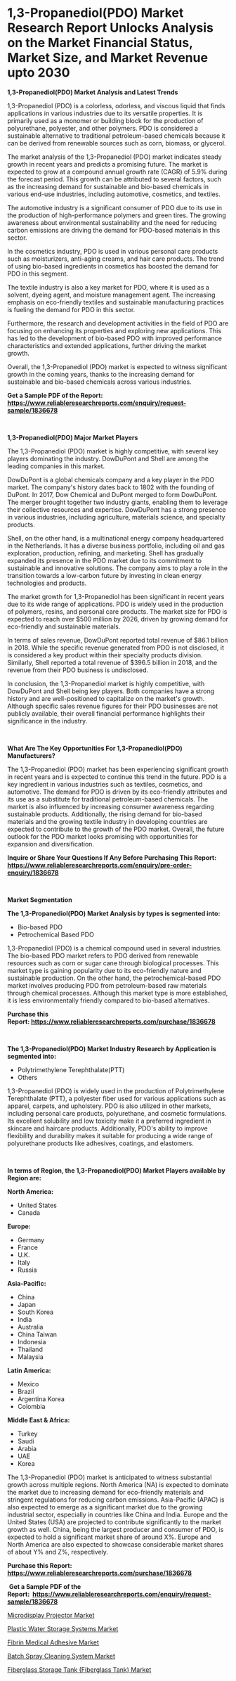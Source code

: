 <p><h1>1,3-Propanediol(PDO) Market Research Report Unlocks Analysis on the Market Financial Status, Market Size, and Market Revenue upto 2030</h1></p><p><strong>1,3-Propanediol(PDO) Market Analysis and Latest Trends</strong></p>
<p><p>1,3-Propanediol (PDO) is a colorless, odorless, and viscous liquid that finds applications in various industries due to its versatile properties. It is primarily used as a monomer or building block for the production of polyurethane, polyester, and other polymers. PDO is considered a sustainable alternative to traditional petroleum-based chemicals because it can be derived from renewable sources such as corn, biomass, or glycerol.</p><p>The market analysis of the 1,3-Propanediol (PDO) market indicates steady growth in recent years and predicts a promising future. The market is expected to grow at a compound annual growth rate (CAGR) of 5.9% during the forecast period. This growth can be attributed to several factors, such as the increasing demand for sustainable and bio-based chemicals in various end-use industries, including automotive, cosmetics, and textiles.</p><p>The automotive industry is a significant consumer of PDO due to its use in the production of high-performance polymers and green tires. The growing awareness about environmental sustainability and the need for reducing carbon emissions are driving the demand for PDO-based materials in this sector.</p><p>In the cosmetics industry, PDO is used in various personal care products such as moisturizers, anti-aging creams, and hair care products. The trend of using bio-based ingredients in cosmetics has boosted the demand for PDO in this segment.</p><p>The textile industry is also a key market for PDO, where it is used as a solvent, dyeing agent, and moisture management agent. The increasing emphasis on eco-friendly textiles and sustainable manufacturing practices is fueling the demand for PDO in this sector.</p><p>Furthermore, the research and development activities in the field of PDO are focusing on enhancing its properties and exploring new applications. This has led to the development of bio-based PDO with improved performance characteristics and extended applications, further driving the market growth.</p><p>Overall, the 1,3-Propanediol (PDO) market is expected to witness significant growth in the coming years, thanks to the increasing demand for sustainable and bio-based chemicals across various industries.</p></p>
<p><strong>Get a Sample PDF of the Report:&nbsp; <a href="https://www.reliableresearchreports.com/enquiry/request-sample/1836678">https://www.reliableresearchreports.com/enquiry/request-sample/1836678</a></strong></p>
<p>&nbsp;</p>
<p><strong>1,3-Propanediol(PDO) Major Market Players</strong></p>
<p><p>The 1,3-Propanediol (PDO) market is highly competitive, with several key players dominating the industry. DowDuPont and Shell are among the leading companies in this market.</p><p>DowDuPont is a global chemicals company and a key player in the PDO market. The company's history dates back to 1802 with the founding of DuPont. In 2017, Dow Chemical and DuPont merged to form DowDuPont. The merger brought together two industry giants, enabling them to leverage their collective resources and expertise. DowDuPont has a strong presence in various industries, including agriculture, materials science, and specialty products.</p><p>Shell, on the other hand, is a multinational energy company headquartered in the Netherlands. It has a diverse business portfolio, including oil and gas exploration, production, refining, and marketing. Shell has gradually expanded its presence in the PDO market due to its commitment to sustainable and innovative solutions. The company aims to play a role in the transition towards a low-carbon future by investing in clean energy technologies and products.</p><p>The market growth for 1,3-Propanediol has been significant in recent years due to its wide range of applications. PDO is widely used in the production of polymers, resins, and personal care products. The market size for PDO is expected to reach over $500 million by 2026, driven by growing demand for eco-friendly and sustainable materials.</p><p>In terms of sales revenue, DowDuPont reported total revenue of $86.1 billion in 2018. While the specific revenue generated from PDO is not disclosed, it is considered a key product within their specialty products division. Similarly, Shell reported a total revenue of $396.5 billion in 2018, and the revenue from their PDO business is undisclosed.</p><p>In conclusion, the 1,3-Propanediol market is highly competitive, with DowDuPont and Shell being key players. Both companies have a strong history and are well-positioned to capitalize on the market's growth. Although specific sales revenue figures for their PDO businesses are not publicly available, their overall financial performance highlights their significance in the industry.</p></p>
<p>&nbsp;</p>
<p><strong>What Are The Key Opportunities For 1,3-Propanediol(PDO) Manufacturers?</strong></p>
<p><p>The 1,3-Propanediol (PDO) market has been experiencing significant growth in recent years and is expected to continue this trend in the future. PDO is a key ingredient in various industries such as textiles, cosmetics, and automotive. The demand for PDO is driven by its eco-friendly attributes and its use as a substitute for traditional petroleum-based chemicals. The market is also influenced by increasing consumer awareness regarding sustainable products. Additionally, the rising demand for bio-based materials and the growing textile industry in developing countries are expected to contribute to the growth of the PDO market. Overall, the future outlook for the PDO market looks promising with opportunities for expansion and diversification.</p></p>
<p><strong>Inquire or Share Your Questions If Any Before Purchasing This Report: <a href="https://www.reliableresearchreports.com/enquiry/pre-order-enquiry/1836678">https://www.reliableresearchreports.com/enquiry/pre-order-enquiry/1836678</a></strong></p>
<p>&nbsp;</p>
<p><strong>Market Segmentation</strong></p>
<p><strong>The 1,3-Propanediol(PDO) Market Analysis by types is segmented into:</strong></p>
<p><ul><li>Bio-based PDO</li><li>Petrochemical Based PDO</li></ul></p>
<p><p>1,3-Propanediol (PDO) is a chemical compound used in several industries. The bio-based PDO market refers to PDO derived from renewable resources such as corn or sugar cane through biological processes. This market type is gaining popularity due to its eco-friendly nature and sustainable production. On the other hand, the petrochemical-based PDO market involves producing PDO from petroleum-based raw materials through chemical processes. Although this market type is more established, it is less environmentally friendly compared to bio-based alternatives.</p></p>
<p><strong>Purchase this Report:&nbsp;<a href="https://www.reliableresearchreports.com/purchase/1836678">https://www.reliableresearchreports.com/purchase/1836678</a></strong></p>
<p>&nbsp;</p>
<p><strong>The 1,3-Propanediol(PDO) Market Industry Research by Application is segmented into:</strong></p>
<p><ul><li>Polytrimethylene Terephthalate(PTT)</li><li>Others</li></ul></p>
<p><p>1,3-Propanediol (PDO) is widely used in the production of Polytrimethylene Terephthalate (PTT), a polyester fiber used for various applications such as apparel, carpets, and upholstery. PDO is also utilized in other markets, including personal care products, polyurethane, and cosmetic formulations. Its excellent solubility and low toxicity make it a preferred ingredient in skincare and haircare products. Additionally, PDO's ability to improve flexibility and durability makes it suitable for producing a wide range of polyurethane products like adhesives, coatings, and elastomers.</p></p>
<p>&nbsp;</p>
<p><strong>In terms of Region, the 1,3-Propanediol(PDO) Market Players available by Region are:</strong></p>
<p>
    <p> <strong> North America: </strong>
        <ul>
            <li>United States</li>
            <li>Canada</li>
        </ul>
        </p> 
    <p> <strong> Europe: </strong>
        <ul>
            <li>Germany</li>
            <li>France</li>
            <li>U.K.</li>
            <li>Italy</li>
            <li>Russia</li>
        </ul>
        </p> 
    <p> <strong> Asia-Pacific: </strong>
        <ul>
            <li>China</li>
            <li>Japan</li>
            <li>South Korea</li>
            <li>India</li>
            <li>Australia</li>
            <li>China Taiwan</li>
            <li>Indonesia</li>
            <li>Thailand</li>
            <li>Malaysia</li>
        </ul>
        </p> 
    <p> <strong> Latin America: </strong>
        <ul>
            <li>Mexico</li>
            <li>Brazil</li>
            <li>Argentina Korea</li>
            <li>Colombia</li>
        </ul>
        </p> 
    <p> <strong> Middle East & Africa: </strong>
        <ul>
            <li>Turkey</li>
            <li>Saudi</li>
            <li>Arabia</li>
            <li>UAE</li>
            <li>Korea</li>
        </ul>
    </p>
    </p>
<p><p>The 1,3-Propanediol (PDO) market is anticipated to witness substantial growth across multiple regions. North America (NA) is expected to dominate the market due to increasing demand for eco-friendly materials and stringent regulations for reducing carbon emissions. Asia-Pacific (APAC) is also expected to emerge as a significant market due to the growing industrial sector, especially in countries like China and India. Europe and the United States (USA) are projected to contribute significantly to the market growth as well. China, being the largest producer and consumer of PDO, is expected to hold a significant market share of around X%. Europe and North America are also expected to showcase considerable market shares of about Y% and Z%, respectively.</p></p>
<p><strong>Purchase this Report: <a href="https://www.reliableresearchreports.com/purchase/1836678">https://www.reliableresearchreports.com/purchase/1836678</a></strong></p>
<p>&nbsp;<strong>Get a Sample PDF of the Report:&nbsp;&nbsp;<a href="https://www.reliableresearchreports.com/enquiry/request-sample/1836678">https://www.reliableresearchreports.com/enquiry/request-sample/1836678</a></strong></p>
<p><strong></strong></p>
<p><p><a href="https://medium.com/@reportprime04/microdisplay-projector-nbsp-market-focuses-on-market-share-size-and-projected-forecast-till-2030-2ee4951febba">Microdisplay Projector Market</a></p><p><a href="https://github.com/gaydyna/Market-Research-Report-List-1/blob/main/plastic-water-storage-systems-market.md">Plastic Water Storage Systems Market</a></p><p><a href="https://www.linkedin.com/pulse/fibrin-medical-adhesive-market-insights-players-forecast/">Fibrin Medical Adhesive Market</a></p><p><a href="https://medium.com/@reportprime03/batch-spray-cleaning-system-market-analysis-and-sze-forecasted-for-period-from-2023-to-2030-c97ea665e75d">Batch Spray Cleaning System Market</a></p><p><a href="https://github.com/tamvrosiya/Market-Research-Report-List-1/blob/main/fiberglass-storage-tank-fiberglass-tank-market.md">Fiberglass Storage Tank (Fiberglass Tank) Market</a></p></p>